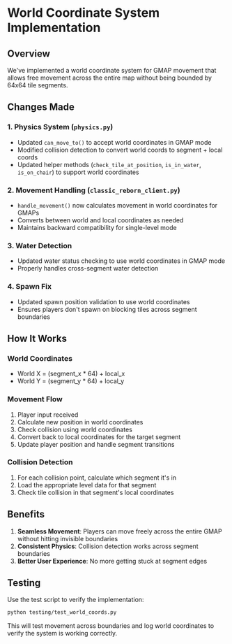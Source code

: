# World Coordinate System Implementation

## Overview

We've implemented a world coordinate system for GMAP movement that allows free movement across the entire map without being bounded by 64x64 tile segments.

## Changes Made

### 1. Physics System (`physics.py`)
- Updated `can_move_to()` to accept world coordinates in GMAP mode
- Modified collision detection to convert world coords to segment + local coords
- Updated helper methods (`check_tile_at_position`, `is_in_water`, `is_on_chair`) to support world coordinates

### 2. Movement Handling (`classic_reborn_client.py`)
- `handle_movement()` now calculates movement in world coordinates for GMAPs
- Converts between world and local coordinates as needed
- Maintains backward compatibility for single-level mode

### 3. Water Detection
- Updated water status checking to use world coordinates in GMAP mode
- Properly handles cross-segment water detection

### 4. Spawn Fix
- Updated spawn position validation to use world coordinates
- Ensures players don't spawn on blocking tiles across segment boundaries

## How It Works

### World Coordinates
- World X = (segment_x * 64) + local_x
- World Y = (segment_y * 64) + local_y

### Movement Flow
1. Player input received
2. Calculate new position in world coordinates
3. Check collision using world coordinates
4. Convert back to local coordinates for the target segment
5. Update player position and handle segment transitions

### Collision Detection
1. For each collision point, calculate which segment it's in
2. Load the appropriate level data for that segment
3. Check tile collision in that segment's local coordinates

## Benefits

1. **Seamless Movement**: Players can move freely across the entire GMAP without hitting invisible boundaries
2. **Consistent Physics**: Collision detection works across segment boundaries
3. **Better User Experience**: No more getting stuck at segment edges

## Testing

Use the test script to verify the implementation:
```bash
python testing/test_world_coords.py
```

This will test movement across boundaries and log world coordinates to verify the system is working correctly.